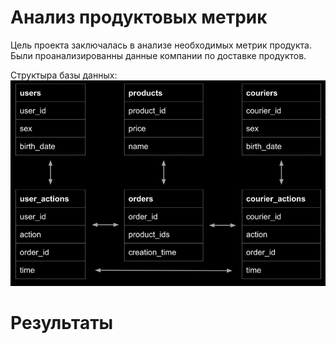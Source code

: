 # Анализ продуктовых метрик

Цель проекта заключалась в анализе необходимых метрик продукта. Были проанализированны данные компании по доставке продуктов.

Структыра базы данных:
![](https://github.com/Sergei1012/Analysis_of_product_metrics/blob/master/Структура%20БД.png)

# Результаты

